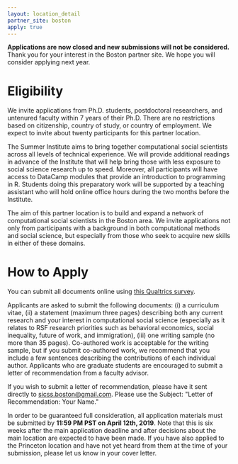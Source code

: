 ```yaml
---
layout: location_detail
partner_site: boston
apply: true
---
```


**Applications are now closed and new submissions will not be considered.** Thank you for your interest in the Boston partner site. We hope you will consider applying next year.

# Eligibility
We invite applications from Ph.D. students, postdoctoral researchers, and untenured faculty within 7 years of their Ph.D. There are no restrictions based on citizenship, country of study, or country of employment. We expect to invite about twenty participants for this partner location.

The Summer Institute aims to bring together computational social scientists across all levels of technical experience. We will provide additional readings in advance of the Institute that will help bring those with less exposure to social science research up to speed. Moreover, all participants will have access to DataCamp modules that provide an introduction to programming in R. Students doing this preparatory work will be supported by a teaching assistant who will hold online office hours during the two months before the Institute.

The aim of this partner location is to build and expand a network of computational social scientists in the Boston area. We invite applications not only from participants with a background in both computational methods and social science, but especially from those who seek to acquire new skills in either of these domains.

# How to Apply
You can submit all documents online using [this Qualtrics survey](http://cmu.ca1.qualtrics.com/jfe/form/SV_6JzF2hZO6bIC4sZ).

Applicants are asked to submit the following documents: (i) a curriculum vitae, (ii) a statement (maximum three pages) describing both any current research and your interest in computational social science (especially as it relates to RSF research priorities such as behavioral economics, social inequality, future of work, and immigration), (iii) one writing sample (no more than 35 pages). Co-authored work is acceptable for the writing sample, but if you submit co-authored work, we recommend that you include a few sentences describing the contributions of each individual author. Applicants who are graduate students are encouraged to submit a letter of recommendation from a faculty advisor.

If you wish to submit a letter of recommendation, please have it sent directly to <sicss.boston@gmail.com>. Please use the Subject: "Letter of Recommendation: Your Name."

In order to be guaranteed full consideration, all application materials must be submitted by **11:59 PM PST on April 12th, 2019**. Note that this is six weeks after the main application deadline and after decisions about the main location are expected to have been made. If you have also applied to the Princeton location and have not yet heard from them at the time of your submission, please let us know in your cover letter.